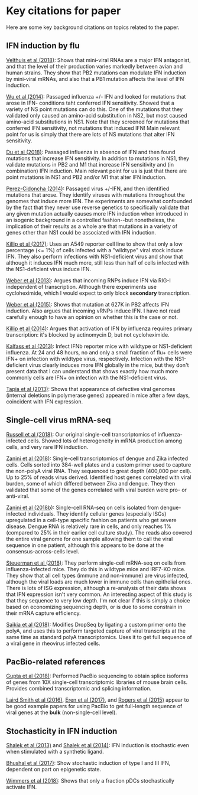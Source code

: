 # Key citations for paper

Here are some key background citations on topics related to the paper.

## IFN induction by flu

[Velthuis et al (2018)](https://www.biorxiv.org/content/early/2018/08/06/385716):
Shows that mini-viral RNAs are a major IFN antagonist, and that the level of their production varies markedly between avian and human strains. 
They show that PB2 mutations can modulate IFN induction by mini-viral mRNAs, and also that a PB1 mutation affects the level of IFN induction.

[Wu et al (2014)](https://jvi.asm.org/content/88/17/10157.short):
Passaged influenza +/- IFN and looked for mutations that arose in IFN- conditions taht conferred IFN sensitivity.
Showed that a variety of NS point mutations can do this.
One of the mutations that they validated only caused an amino-acid substitution in NS2, but most caused amino-acid substitutions in NS1.
Note that they screened for mutations that conferred IFN sensitivity, not mutations that induced IFN!
Main relevant point for us is simply that there are lots of NS mutations that alter IFN sensitivity.

[Du et al (2018)](http://science.sciencemag.org/content/359/6373/290):
Passaged influenza in absence of IFN and then found mutations that increase IFN sensitivity.
In addition to mutations in NS1, they validate mutations in PB2 and M1 that increase IFN sensitivity and (in combination) IFN induction.
Main relevant point for us is just that there are point mutations in NS1 and PB2 and/or M1 that alter IFN induction.

[Perez-Cidoncha (2014)](https://jvi.asm.org/content/88/9/4632.short):
Passaged virus +/-IFN, and then identified mutations that arose.
They identify viruses with mutations throughout the genomes that induce more IFN.
The experiments are somewhat confounded by the fact that they never use reverse genetics to specifically validate that any given mutation actually causes more IFN induction when introduced in an isogenic background in a controlled fashion--but nonetheless, the implication of their results as a whole are that mutations in a variety of genes other than NS1 could be associated with IFN induction.

[Killip et al (2017)](https://doi.org/10.1099/jgv.0.000687):
Uses an A549 reporter cell line to show that only a low percentage (<= 1%) of cells infected with a "wildtype" viral stock induce IFN.
They also perform infections with NS1-deficient virus and show that although it induces IFN much more, still less than half of cells infected with the NS1-deficient virus induce IFN.

[Weber et al (2013)](https://www.sciencedirect.com/science/article/pii/S1931312813000437):
Argues that incoming RNPs induce IFN via RIG-I independent of transcription.
Although there experiments use cycloheximide, which I would expect to only block **secondary** transcription.

[Weber et al (2015)](https://www.sciencedirect.com/science/article/pii/S1931312815000256):
Shows that mutation at 627K in PB2 affects IFN induction.
Also argues that incoming vRNPs induce IFN.
I have not read carefully enough to have an opinion on whether this is the case or not.

[Killip et al (2014)](https://jvi.asm.org/content/88/8/3942.short):
Argues that activation of IFN by influenza requires primary transcription: it's blocked by actinomycin D, but not cycloheximide.

[Kalfass et al (2013)](https://jvi.asm.org/content/87/12/6925.short):
Infect IFNb reporter mice with wildtype or NS1-deficient influenza.
At 24 and 48 hours, no and only a small fraction of flu+ cells were IFN+ on infection with wildtype virus, respectively.
Infection with the NS1-deficient virus clearly induces more IFN globally in the mice, but they don't present data that I can understand that shows exactly how much more commonly cells are IFN+ on infection with the NS1-deficient virus.

[Tapia et al (2013)](https://journals.plos.org/plospathogens/article?id=10.1371/journal.ppat.1003703):
Shows that appearance of defective viral genomes (internal deletions in polymerase genes) appeared in mice after a few days, coincident with IFN expression.

## Single-cell virus mRNA-seq

[Russell et al (2018)](https://elifesciences.org/articles/32303):
Our original single-cell transcriptomics of influenza-infected cells.
Showed lots of heterogeneity in mRNA production among cells, and very rare IFN induction.

[Zanini et al (2018)](https://elifesciences.org/articles/32942):
Single-cell transcriptomics of dengue and Zika infected cells.
Cells sorted into 384-well plates and a custom primer used to capture the non-polyA viral RNA.
They sequenced to great depth (400,000 per cell).
Up to 25% of reads virus derived.
Identified host genes correlated with viral burden, some of which differed between Zika and dengue.
They then validated that some of the genes correlated with viral burden were pro- or anti-viral.

[Zanini et al (2018b)](https://www.biorxiv.org/content/early/2018/08/09/388181):
Single-cell RNA-seq on cells isolated from dengue-infected individuals. 
They identify cellular genes (especially ISGs) upregulated in a cell-type specific fashion on patients who get severe disease.
Dengue RNA is relatively rare in cells, and only reaches 1% (compared to 25% in their earlier cell culture study).
The reads also covered the entire viral genome for one sample allowing them to call the viral sequence in one patient, although this appears to be done at the consensus-across-cells level.

[Steuerman et al (2018)](https://www.biorxiv.org/content/early/2018/08/09/388181):
They perform single-cell mRNA-seq on cells from influenza-infected mice.
They do this in wildtype mice and IRF7-KO mice.
They show that all cell types (immune and non-immune) are virus infected, although the viral loads are much lower in immune cells than epithelial ones.
There is lots of ISG expression, although a re-analysis of their data shows that IFN expression isn't very common.
An interesting aspect of this study is that they sequence to very low depth. 
I'm not clear if this is simply a choice based on economizing sequencing depth, or is due to some constrain in their mRNA capture efficiency.

[Saikia et al (2018)](https://www.biorxiv.org/content/early/2018/08/28/328328):
Modifies DropSeq by ligating a custom primer onto the polyA, and uses this to perform targeted capture of viral transcripts at the same time as standard polyA transcriptomics. 
Uses it to get full sequence of a viral gene in rheovirus infected cells.

## PacBio-related references
[Gupta et al (2018)](https://www.biorxiv.org/content/early/2018/07/08/364950):
Performed PacBio sequencing to obtain splice isoforms of genes from 10X single-cell transcriptomic libraries of mouse brain cells.
Provides combined transcriptomic and splicing information.

[Laird Smith et al (2016)](https://academic.oup.com/ve/article/2/2/vew018/2797613), [Eren et al (2017)](https://doi.org/10.1101/230474), and [Rogers et al (2015)](https://mbio.asm.org/content/6/2/e02464-14.short) appear to be good example papers for using PacBio to get full-length sequence of viral genes at the **bulk** (non-single-cell level).

## Stochasticity in IFN induction

[Shalek et al (2013)](https://www.nature.com/articles/nature12172) and [Shalek et al (2014)](https://doi.org/10.1038/nature13437):
IFN induction is stochastic even when stimulated with a synthetic ligand.

[Bhushal et al (2017)](https://www.ncbi.nlm.nih.gov/pubmed/28659914):
Show stochastic induction of type I and III IFN, dependent on part on epigenetic state.

[Wimmers et al (2018)](https://www.nature.com/articles/s41467-018-05784-3):
Shows that only a fraction pDCs stochastically activate IFN.


